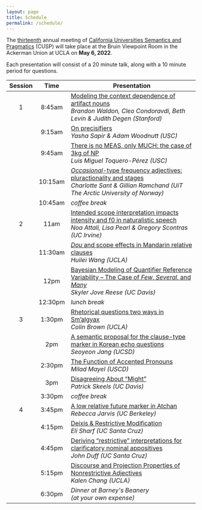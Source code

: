 ```yaml
---
layout: page
title: Schedule
permalink: /schedule/
---
```


The [thirteenth](/cusp13 "CUSP-13") annual meeting of [California Universities Semantics and Pragmatics](/ "CUSP") (CUSP) will take place at the Bruin Viewpoint Room in the Ackerman Union at UCLA on **May 6, 2022**.

Each presentation will consist of a 20 minute talk, along with a 10 minute period for questions.

| Session |   Time  | Presentation                                                                                                                                  |
|:-------:|:-------:|-----------------------------------------------------------------------------------------------------------------------------------------------|
|    1    |  8:45am | [Modeling the context dependence of artifact nouns](/abstracts/waldon.pdf)<br>_Brandon Waldon, Cleo Condoravdi, Beth Levin & Judith Degen (Stanford)_                    |
|         |  9:15am | [On precisifiers](/abstracts/sapir-woodnutt.pdf)<br>_Yasha Sapir & Adam Woodnutt (USC)_                                                                                          |
|         |  9:45am | [There is no MEAS, only MUCH: the case of 3kg of NP](/abstracts/toquero-perez.pdf)<br>_Luis Miguel Toquero-Pérez (USC)_                                                         |
|         | 10:15am | [_Occasional_-type frequency adjectives: pluractionality and stages](/abstracts/sant-ramchand.pdf)<br>_Charlotte Sant & Gillian Ramchand (UiT The Arctic University of Norway)_ |
|         | 10:45am | _coffee break_                                                                                                                                  |
|    2    |   11am  | [Intended scope interpretation impacts intensity and f0 in naturalistic speech](/abstracts/attali-et-al.pdf)<br>_Noa Attali, Lisa Pearl & Gregory Scontras (UC Irvine)_        |
|         | 11:30am | [_Dou_ and scope effects in Mandarin relative clauses](/abstracts/wang.pdf)<br>_Huilei Wang (UCLA)_                                                                    |
|         |   12pm  | [Bayesian Modeling of Quantifier Reference Variability – The Case of _Few_, _Several_, and _Many_](/abstracts/reese.pdf)<br>_Skyler Jove Reese (UC Davis)_              |
|         | 12:30pm | _lunch break_                                                                                                                                   |
|    3    |  1:30pm | [Rhetorical questions two ways in Sm’algyax](/abstracts/brown.pdf)<br>_Colin Brown (UCLA)_                                                                              |
|         |   2pm   | [A semantic proposal for the clause-type marker in Korean echo questions](/abstracts/jang.pdf)<br>_Seoyeon Jang (UCSD)_                                                |
|         |  2:30pm | [The Function of Accented Pronouns](/abstracts/mayel.pdf)<br>_Milad Mayel (USCD)_                                                                                       |
|         |   3pm   | [Disagreeing About “Might”](/abstracts/skeels.pdf)<br>_Patrick Skeels (UC Davis)_                                                                                        |
|         |  3:30pm | _coffee break_                                                                                                                                  |
|    4    |  3:45pm | [A low relative future marker in Atchan](/abstracts/jarvis.pdf)<br>_Rebecca Jarvis (UC Berkeley)_                                                                |
|         |  4:15pm | [Deixis & Restrictive Modification](/abstracts/sharf.pdf)<br>_Eli Sharf (UC Santa Cruz)_                                                                                |
|         |  4:45pm | [Deriving “restrictive” interpretations for clarificatory nominal appositives](/abstracts/duff.pdf)<br>_John Duff (UC Santa Cruz)_                                     |
|         |  5:15pm | [Discourse and Projection Properties of Nonrestrictive Adjectives](/abstracts/chang.pdf)<br>_Kalen Chang (UCLA)_                                                        |
| | 6:30pm | _Dinner at Barney's Beanery_<br>_(at your own expense)_ |
